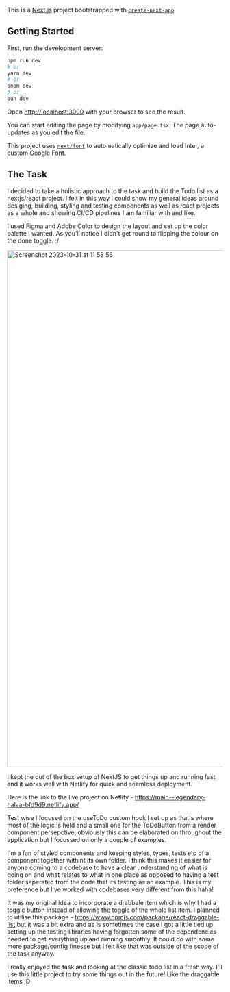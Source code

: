 This is a [Next.js](https://nextjs.org/) project bootstrapped with [`create-next-app`](https://github.com/vercel/next.js/tree/canary/packages/create-next-app).

## Getting Started

First, run the development server:

```bash
npm run dev
# or
yarn dev
# or
pnpm dev
# or
bun dev
```

Open [http://localhost:3000](http://localhost:3000) with your browser to see the result.

You can start editing the page by modifying `app/page.tsx`. The page auto-updates as you edit the file.

This project uses [`next/font`](https://nextjs.org/docs/basic-features/font-optimization) to automatically optimize and load Inter, a custom Google Font.

## The Task

I decided to take a holistic approach to the task and build the Todo list as a nextjs/react project. I felt in this way I could show my general ideas around desiging, building, styling and testing components as well as react projects as a whole and showing CI/CD pipelines I am familiar with and like.

I used Figma and Adobe Color to design the layout and set up the color palette I wanted. As you'll notice I didn't get round to flipping the colour on the done toggle. :/

<img width="1207" alt="Screenshot 2023-10-31 at 11 58 56" src="https://github.com/JJ-Forward/to-do-list/assets/28861980/48d338db-79eb-4325-b064-292a00f300b1">



I kept the out of the box setup of NextJS to get things up and running fast and it works well with Netlify for quick and seamless deployment. 

Here is the link to the live project on Netlify - https://main--legendary-halva-bfd9d9.netlify.app/

Test wise I focused on the useToDo custom hook I set up as that's where most of the logic is held and a small one for the ToDoButton from a render component persepctive, obviously this can be elaborated on throughout the application but I focussed on only a couple of examples.

I'm a fan of styled components and keeping styles, types, tests etc of a component together withint its own folder. I think this makes it easier for anyone coming to a codebase to have a clear understanding of what is going on and what relates to what in one place as opposed to having a test folder seperated from the code that its testing as an example. This is my preference but I've worked with codebases very different from this haha! 

It was my original idea to incorporate a drabbale item which is why I had a toggle button instead of allowing the toggle of the whole list item. I planned to utilise this package - https://www.npmjs.com/package/react-draggable-list but it was a bit extra and as is sometimes the case I got a little tied up setting up the testing libraries having forgotten some of the dependencies needed to get everything up and running smoothly. It could do with some more package/config finesse but I felt like that was outside of the scope of the task anyway.

I really enjoyed the task and looking at the classic todo list in a fresh way. I'll use this little project to try some things out in the future! Like the draggable items ;D
